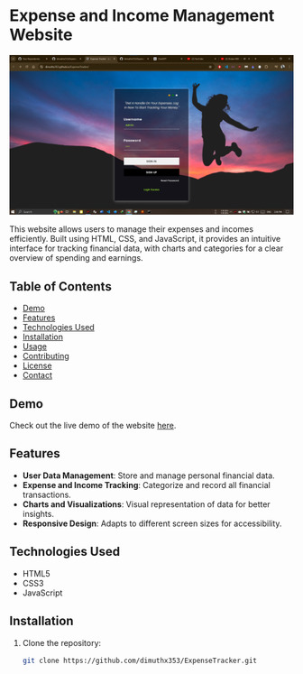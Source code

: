 # Expense and Income Management Website

![Website Preview](https://github.com/dimuthx353/ExpenseTracker/blob/main/images/Screenshot%202024-08-05%20153703.png)

This website allows users to manage their expenses and incomes efficiently. Built using HTML, CSS, and JavaScript, it provides an intuitive interface for tracking financial data, with charts and categories for a clear overview of spending and earnings.

## Table of Contents

- [Demo](#demo)
- [Features](#features)
- [Technologies Used](#technologies-used)
- [Installation](#installation)
- [Usage](#usage)
- [Contributing](#contributing)
- [License](#license)
- [Contact](#contact)

## Demo

Check out the live demo of the website [here](https://dimuthx353.github.io/ExpenseTracker/).

## Features

- **User Data Management**: Store and manage personal financial data.
- **Expense and Income Tracking**: Categorize and record all financial transactions.
- **Charts and Visualizations**: Visual representation of data for better insights.
- **Responsive Design**: Adapts to different screen sizes for accessibility.

## Technologies Used

- HTML5
- CSS3
- JavaScript

## Installation

1. Clone the repository:
   ```bash
   git clone https://github.com/dimuthx353/ExpenseTracker.git
